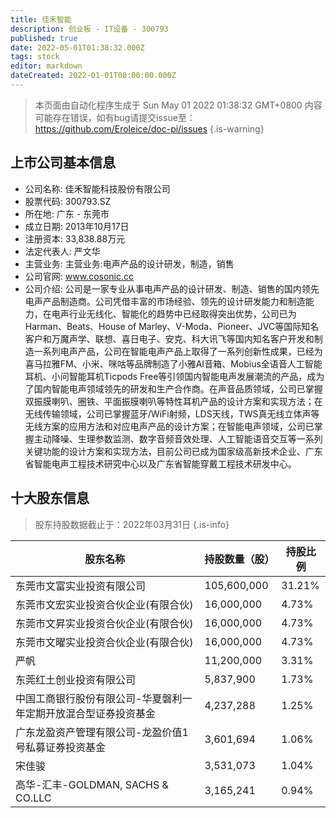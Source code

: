 ```yaml
---
title: 佳禾智能
description: 创业板 - IT设备 - 300793
published: true
date: 2022-05-01T01:38:32.000Z
tags: stock
editor: markdown
dateCreated: 2022-01-01T00:00:00.000Z
---
```


> 本页面由自动化程序生成于 Sun May 01 2022 01:38:32 GMT+0800
> 内容可能存在错误，如有bug请提交issue至：https://github.com/Eroleice/doc-pi/issues
{.is-warning}

## 上市公司基本信息
- 公司名称: 佳禾智能科技股份有限公司
- 股票代码: 300793.SZ
- 所在地: 广东 - 东莞市
- 成立日期: 2013年10月17日
- 注册资本: 33,838.88万元
- 法定代表人: 严文华
- 主营业务: 主营业务:电声产品的设计研发，制造，销售
- 公司官网: www.cosonic.cc
- 公司介绍: 公司是一家专业从事电声产品的设计研发、制造、销售的国内领先电声产品制造商。公司凭借丰富的市场经验、领先的设计研发能力和制造能力，在电声行业无线化、智能化的趋势中已经取得突出优势，公司已为Harman、Beats、House of Marley、V-Moda、Pioneer、JVC等国际知名客户和万魔声学、联想、喜日电子、安克、科大讯飞等国内知名客户开发和制造一系列电声产品，公司在智能电声产品上取得了一系列创新性成果，已经为喜马拉雅FM、小米、咪咕等品牌制造了小雅AI音箱、Mobius全语音人工智能耳机、小问智能耳机Ticpods Free等引领国内智能电声发展潮流的产品，成为了国内智能电声领域领先的研发和生产合作商。在声音品质领域，公司已掌握双振膜喇叭、圈铁、平面振膜喇叭等特性耳机产品的设计方案和实现方法；在无线传输领域，公司已掌握蓝牙/WiFi射频，LDS天线，TWS真无线立体声等无线方案的应用方法和对应电声产品的设计方案；在智能电声领域，公司已掌握主动降噪、生理参数监测、数字音频音效处理、人工智能语音交互等一系列关键功能的设计方案和实现方法，目前公司已成为国家级高新技术企业、广东省智能电声工程技术研究中心以及广东省智能穿戴工程技术研发中心。


## 十大股东信息
> 股东持股数据截止于：2022年03月31日
{.is-info}

| 股东名称 | 持股数量（股） | 持股比例 |
| --- | --- | --- |
| 东莞市文富实业投资有限公司 | 105,600,000 | 31.21% |
| 东莞市文宏实业投资合伙企业(有限合伙) | 16,000,000 | 4.73% |
| 东莞市文昇实业投资合伙企业(有限合伙) | 16,000,000 | 4.73% |
| 东莞市文曜实业投资合伙企业(有限合伙) | 16,000,000 | 4.73% |
| 严帆 | 11,200,000 | 3.31% |
| 东莞红土创业投资有限公司 | 5,837,900 | 1.73% |
| 中国工商银行股份有限公司-华夏磐利一年定期开放混合型证券投资基金 | 4,237,288 | 1.25% |
| 广东龙盈资产管理有限公司-龙盈价值1号私募证券投资基金 | 3,601,694 | 1.06% |
| 宋佳骏 | 3,531,073 | 1.04% |
| 高华-汇丰-GOLDMAN, SACHS & CO.LLC | 3,165,241 | 0.94% |




